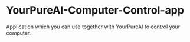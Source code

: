 # YourPureAI-Computer-Control-app
Application which you can use together with YourPureAI to control your computer.
